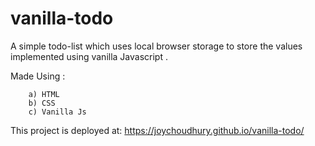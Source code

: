 # vanilla-todo

A simple todo-list which uses local browser storage to store the values implemented using vanilla Javascript . 


Made Using :
        
        a) HTML
        b) CSS
        c) Vanilla Js

This project is deployed at: https://joychoudhury.github.io/vanilla-todo/
